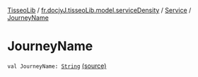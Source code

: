 [TisseoLib](../../index.md) / [fr.docjyJ.tisseoLib.model.serviceDensity](../index.md) / [Service](index.md) / [JourneyName](./-journey-name.md)

# JourneyName

`val JourneyName: `[`String`](https://kotlinlang.org/api/latest/jvm/stdlib/kotlin/-string/index.html) [(source)](https://github.com/docjyJ/TisseoLib/tree/master/src/main/kotlin/fr/docjyJ/tisseoLib/model/serviceDensity/Service.kt#L6)